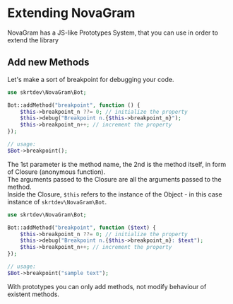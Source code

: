 # Extending NovaGram

NovaGram has a JS-like Prototypes System, that you can use in order to extend the library  

## Add new Methods

Let's make a sort of breakpoint for debugging your code.

```php
use skrtdev\NovaGram\Bot;

Bot::addMethod("breakpoint", function () {
    $this->breakpoint_n ??= 0; // initialize the property
    $this->debug("Breakpoint n.{$this->breakpoint_n}");
    $this->breakpoint_n++; // increment the property
});

// usage:
$Bot->breakpoint();
```

The 1st parameter is the method name, the 2nd is the method itself, in form of Closure (anonymous function).  
The arguments passed to the Closure are all the arguments passed to the method.  
Inside the Closure, `$this` refers to the instance of the Object - in this case instance of `skrtdev\NovaGram\Bot`.  

```php
use skrtdev\NovaGram\Bot;

Bot::addMethod("breakpoint", function ($text) {
    $this->breakpoint_n ??= 0; // initialize the property
    $this->debug("Breakpoint n.{$this->breakpoint_n}: $text");
    $this->breakpoint_n++; // increment the property
});

// usage:
$Bot->breakpoint("sample text");
```

With prototypes you can only add methods, not modify behaviour of existent methods.
